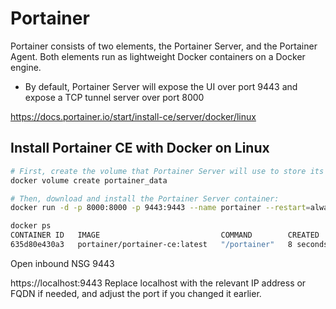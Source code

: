 # Portainer

Portainer consists of two elements, the Portainer Server, and the Portainer Agent. Both elements run as lightweight Docker containers on a Docker engine.

* By default, Portainer Server will expose the UI over port 9443 and expose a TCP tunnel server over port 8000

https://docs.portainer.io/start/install-ce/server/docker/linux

## Install Portainer CE with Docker on Linux

```bash
# First, create the volume that Portainer Server will use to store its database:
docker volume create portainer_data

# Then, download and install the Portainer Server container:
docker run -d -p 8000:8000 -p 9443:9443 --name portainer --restart=always -v /var/run/docker.sock:/var/run/docker.sock -v portainer_data:/data portainer/portainer-ce:latest

docker ps
CONTAINER ID   IMAGE                           COMMAND        CREATED         STATUS         PORTS                                                                                            NAMES
635d80e430a3   portainer/portainer-ce:latest   "/portainer"   8 seconds ago   Up 7 seconds   0.0.0.0:8000->8000/tcp, :::8000->8000/tcp, 0.0.0.0:9443->9443/tcp, :::9443->9443/tcp, 9000/tcp   portainer
```
Open inbound NSG 9443

https://localhost:9443 Replace localhost with the relevant IP address or FQDN if needed, and adjust the port if you changed it earlier.



